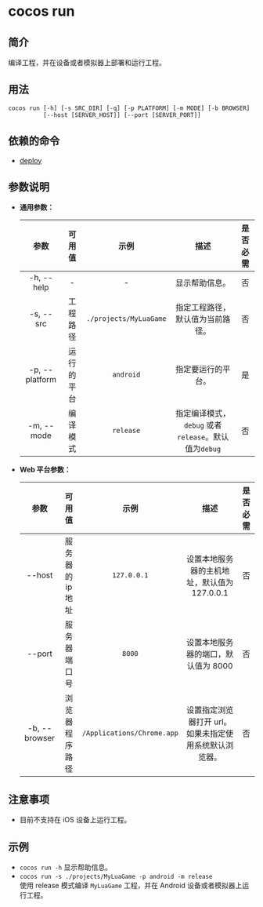 # cocos run

## 简介

编译工程，并在设备或者模拟器上部署和运行工程。

## 用法

```
cocos run [-h] [-s SRC_DIR] [-q] [-p PLATFORM] [-m MODE] [-b BROWSER]
          [--host [SERVER_HOST]] [--port [SERVER_PORT]]
```

## 依赖的命令

* [deploy](cocos-deploy.md)

## 参数说明

* **通用参数：**  

	参数 | 可用值 | 示例 | 描述 | 是否必需
	:------------: | :-------------: | :------------: | :------------: | :------------:
	-h, --help | - | - | 显示帮助信息。 | 否
	-s, --src | 工程路径 | `./projects/MyLuaGame` | 指定工程路径，默认值为当前路径。 | 否
	-p, --platform | 运行的平台 | `android` | 指定要运行的平台。 | 是
	-m, --mode | 编译模式 | `release` | 指定编译模式，`debug` 或者 `release`。默认值为`debug` | 否

* **Web 平台参数：**

	参数 | 可用值 | 示例 | 描述 | 是否必需
	:------------: | :-------------: | :------------: | :------------: | :------------:
	--host | 服务器的 ip 地址 | `127.0.0.1` | 设置本地服务器的主机地址，默认值为 127.0.0.1 | 否
	--port | 服务器端口号 | `8000` | 设置本地服务器的端口，默认值为 8000 | 否
	-b, --browser | 浏览器程序路径 | `/Applications/Chrome.app` | 设置指定浏览器打开 url。如果未指定使用系统默认浏览器。 | 否


## 注意事项

* 目前不支持在 iOS 设备上运行工程。

## 示例

* `cocos run -h` 显示帮助信息。
* `cocos run -s ./projects/MyLuaGame -p android -m release`  
	使用 release 模式编译 `MyLuaGame` 工程，并在 Android 设备或者模拟器上运行工程。